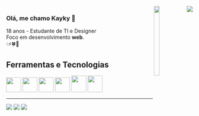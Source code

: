 <img align='right' src="https://github-readme-stats.vercel.app/api?username=kayykky&show_icons=true&title_color=783c00&text_color=af552e&icon_color=783c00&bg_color=f8efd4&cache_seconds=2300">
<img align='right' src="https://github.com/Kayykky/kayykky/assets/125319686/1389be65-3f71-49ab-a82e-5e16c164b011" width="17%" height="22%"/>  

### Olá, me chamo Kayky 🍋
18 anos - Estudante de TI e Designer<br>
Foco em desenvolvimento **web**.<br>
💧⚡🍀🔎

## Ferramentas e Tecnologias
<div>
<img src="https://cdn.jsdelivr.net/gh/devicons/devicon/icons/html5/html5-original.svg" width="40" height="40"/> 
<img src="https://cdn.jsdelivr.net/gh/devicons/devicon/icons/javascript/javascript-original.svg" width="40" height="40"/> 
<img src="https://cdn.jsdelivr.net/gh/devicons/devicon/icons/css3/css3-original.svg" width="40" height="40"/>
<img src="https://cdn.jsdelivr.net/gh/devicons/devicon/icons/jquery/jquery-original.svg" width="40" height="40"/>
<img src="https://raw.githubusercontent.com/isocpp/logos/master/cpp_logo.png" width="40" height="45"/>
<img src="https://cdn.jsdelivr.net/gh/devicons/devicon/icons/mysql/mysql-original.svg" width="40" height="45"/>     
</div>
<hr>
<p>

<div>
<a href="https://instagram.com/kayykky" target="_blank"><img src="https://img.shields.io/badge/-Instagram-%23E4405F?style=for-the-badge&logo=instagram&logoColor=white" target="_blank"></a>
<a href = "mailto:kayky.limaro@gmail.com"><img src="https://img.shields.io/badge/Gmail-D14836?style=for-the-badge&logo=gmail&logoColor=white" target="_blank"></a>
<a href="https://www.linkedin.com/in/kaykylima" target="_blank"><img src="https://img.shields.io/badge/-LinkedIn-%230077B5?style=for-the-badge&logo=linkedin&logoColor=white" target="_blank"></a>   
</div>

</p>
